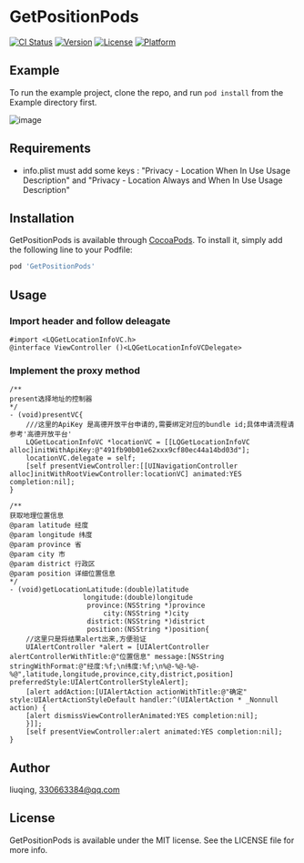 # GetPositionPods

[![CI Status](http://img.shields.io/travis/ios330663384/GetPositionPods.svg?style=flat)](https://travis-ci.org/ios330663384/GetPositionPods)
[![Version](https://img.shields.io/cocoapods/v/GetPositionPods.svg?style=flat)](http://cocoapods.org/pods/GetPositionPods)
[![License](https://img.shields.io/cocoapods/l/GetPositionPods.svg?style=flat)](http://cocoapods.org/pods/GetPositionPods)
[![Platform](https://img.shields.io/cocoapods/p/GetPositionPods.svg?style=flat)](http://cocoapods.org/pods/GetPositionPods)

## Example

To run the example project, clone the repo, and run `pod install` from the Example directory first.

![image](https://github.com/liuqing520it/GetLocation/raw/master/images/getposition.gif)


## Requirements
* info.plist must add some keys : "Privacy - Location When In Use Usage Description" and "Privacy - Location Always and When In Use Usage Description"


## Installation

GetPositionPods is available through [CocoaPods](http://cocoapods.org). To install
it, simply add the following line to your Podfile:

```ruby
pod 'GetPositionPods'
```
## Usage

### Import header and follow deleagate
```ObjC
#import <LQGetLocationInfoVC.h>
@interface ViewController ()<LQGetLocationInfoVCDelegate>
```

### Implement the proxy method
```ObjC
/**
present选择地址的控制器
*/
- (void)presentVC{
    ///这里的ApiKey 是高德开放平台申请的,需要绑定对应的bundle id;具体申请流程请参考'高德开放平台'
    LQGetLocationInfoVC *locationVC = [[LQGetLocationInfoVC alloc]initWithApiKey:@"491fb90b01e62xxx9cf80ec44a14bd03d"];
    locationVC.delegate = self;
    [self presentViewController:[[UINavigationController alloc]initWithRootViewController:locationVC] animated:YES completion:nil];
}

/**
获取地理位置信息
@param latitude 经度
@param longitude 纬度
@param province 省
@param city 市
@param district 行政区
@param position 详细位置信息
*/
- (void)getLocationLatitude:(double)latitude
                  longitude:(double)longitude
                   province:(NSString *)province
                       city:(NSString *)city
                   district:(NSString *)district
                   position:(NSString *)position{
    //这里只是将结果alert出来,方便验证
    UIAlertController *alert = [UIAlertController alertControllerWithTitle:@"位置信息" message:[NSString stringWithFormat:@"经度:%f;\n纬度:%f;\n%@-%@-%@-%@",latitude,longitude,province,city,district,position] preferredStyle:UIAlertControllerStyleAlert];
    [alert addAction:[UIAlertAction actionWithTitle:@"确定" style:UIAlertActionStyleDefault handler:^(UIAlertAction * _Nonnull action) {
    [alert dismissViewControllerAnimated:YES completion:nil];
    }]];
    [self presentViewController:alert animated:YES completion:nil];
}
```

## Author

liuqing, 330663384@qq.com

## License

GetPositionPods is available under the MIT license. See the LICENSE file for more info.
